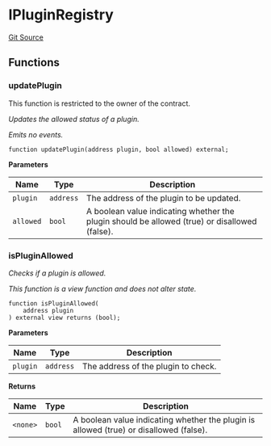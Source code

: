 # IPluginRegistry
[Git Source](https://github.com/Ammalgam-Protocol/core-v1/blob/a26749d2952fb563364ca2f24c7ddd488be0359f/contracts/interfaces/tokens/IPluginRegistry.sol)


## Functions
### updatePlugin

This function is restricted to the owner of the contract.

*Updates the allowed status of a plugin.*

*Emits no events.*


```solidity
function updatePlugin(address plugin, bool allowed) external;
```
**Parameters**

|Name|Type|Description|
|----|----|-----------|
|`plugin`|`address`|The address of the plugin to be updated.|
|`allowed`|`bool`|A boolean value indicating whether the plugin should be allowed (true) or disallowed (false).|


### isPluginAllowed

*Checks if a plugin is allowed.*

*This function is a view function and does not alter state.*


```solidity
function isPluginAllowed(
    address plugin
) external view returns (bool);
```
**Parameters**

|Name|Type|Description|
|----|----|-----------|
|`plugin`|`address`|The address of the plugin to check.|

**Returns**

|Name|Type|Description|
|----|----|-----------|
|`<none>`|`bool`|A boolean value indicating whether the plugin is allowed (true) or disallowed (false).|


